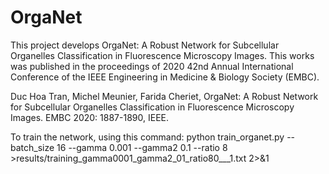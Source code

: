 # OrgaNet

This project develops OrgaNet: A Robust Network for Subcellular Organelles Classification in Fluorescence Microscopy Images.
This works was published in the proceedings of 2020 42nd Annual International Conference of the IEEE Engineering in Medicine & Biology Society (EMBC).

Duc Hoa Tran, Michel Meunier, Farida Cheriet, OrgaNet: A Robust Network for Subcellular Organelles Classification in Fluorescence Microscopy Images. EMBC 2020: 1887-1890, IEEE.

To train the network, using this command:
python train_organet.py --batch_size 16 --gamma 0.001 --gamma2 0.1 --ratio 8 >results/training_gamma0001_gamma2_01_ratio80___1.txt 2>&1
